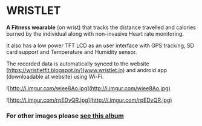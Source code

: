 # WRISTLET

**A Fitness wearable** (on wrist) that tracks the distance travelled and calories
burned by the individual along with non-invasive Heart rate monitoring. 

It also has a low power TFT LCD as an user interface with GPS tracking, SD card support and
Temperature and Humidity sensor. 

The recorded data is automatically synced to the website [https://wristletfit.blogspot.in/](www.wristlet.in) and android app (downloadable at website) using Wi-Fi.


![http://i.imgur.com/wiee8Ao.jpg](http://i.imgur.com/wiee8Ao.jpg)

![http://i.imgur.com/rpEDvQR.jpg](http://i.imgur.com/rpEDvQR.jpg)


### For other images please [see this album](http://imgur.com/a/ypfeH)
